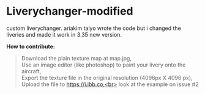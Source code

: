 # Liverychanger-modified
custom liverychanger. ariakim taiyo wrote the code but i changed the liveries and made it work in 3.35 new version.

**How to contribute:**<br>
> Download the plain texture map at map.jpg,<br>
> Use an image editor (like photoshop) to paint your livery onto the aircraft,<br>
> Export the texture file in the original resolution (4096px X 4096 px),<br>
> Upload the file to https://i.ibb.co,<br>
> look at the example on issue #2
